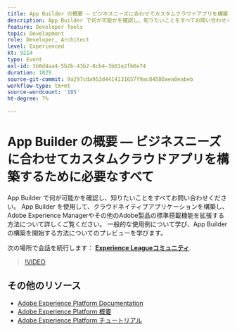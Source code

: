 ```yaml
---
title: App Builder の概要 — ビジネスニーズに合わせてカスタムクラウドアプリを構築するために必要なすべて
description: App Builder で何が可能かを確認し、知りたいことをすべてお問い合わせください。 App Builder を使用して、クラウドネイティブアプリケーションを構築し、Adobe Experience Managerやその他のAdobe製品の標準搭載機能を拡張する方法について詳しくご覧ください。 一般的な使用例について学び、App Builder の構築を開始する方法についてのプレビューを学びます。
feature: Developer Tools
topic: Development
role: Developer, Architect
level: Experienced
kt: 9214
type: Event
exl-id: 3b8d4aa4-5b2b-43b2-8cb4-3b01e2fb6e74
duration: 1829
source-git-commit: 9a297cda953d4414131657f9ac84580aea0eabeb
workflow-type: tm+mt
source-wordcount: '185'
ht-degree: 7%

---
```


# App Builder の概要 — ビジネスニーズに合わせてカスタムクラウドアプリを構築するために必要なすべて

App Builder で何が可能かを確認し、知りたいことをすべてお問い合わせください。 App Builder を使用して、クラウドネイティブアプリケーションを構築し、Adobe Experience Managerやその他のAdobe製品の標準搭載機能を拡張する方法について詳しくご覧ください。 一般的な使用例について学び、App Builder の構築を開始する方法についてのプレビューを学びます。

次の場所で会話を続行します： **[Experience Leagueコミュニティ](https://adobe.ly/3AYeJlv)**.

>[!VIDEO](https://video.tv.adobe.com/v/337767/?quality=12&learn=on&hidetitle=true)

## その他のリソース

- [Adobe Experience Platform Documentation](https://experienceleague.adobe.com/docs/experience-platform.html?lang=ja)
- [Adobe Experience Platform 概要](https://experienceleague.adobe.com/docs/experience-platform/landing/home.html?lang=ja)
- [Adobe Experience Platform チュートリアル](https://experienceleague.adobe.com/docs/platform-learn/tutorials/overview.html?lang=ja)
